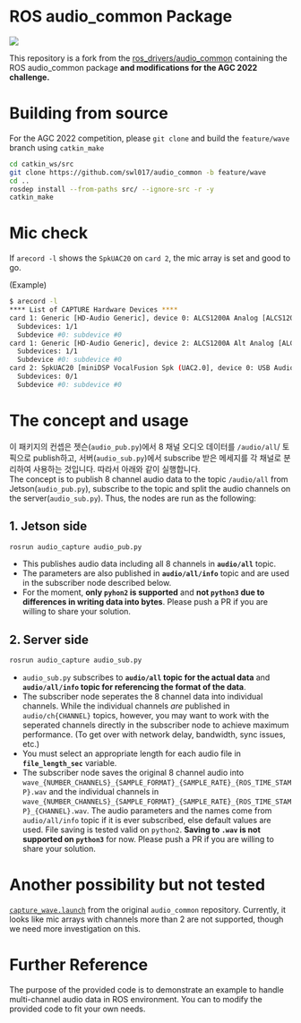 # ROS audio\_common Package
[![](https://github.com/swl017/audio_common/actions/workflows/main.yml/badge.svg?=master)](https://github.com/swl017/audio_common/actions/workflows/main.yml)

This repository is a fork from the [ros_drivers/audio_common](https://github.com/ros-drivers/audio_common) containing the ROS audio\_common package __and modifications for the AGC 2022 challenge.__


# Building from source

For the AGC 2022 competition, please `git clone` and build the `feature/wave` branch using `catkin_make`

```bash
cd catkin_ws/src
git clone https://github.com/swl017/audio_common -b feature/wave
cd ..
rosdep install --from-paths src/ --ignore-src -r -y
catkin_make
```

# Mic check
If `arecord -l` shows the `SpkUAC20` on `card 2`, the mic array is set and good to go.

(Example)
```bash
$ arecord -l
**** List of CAPTURE Hardware Devices ****
card 1: Generic [HD-Audio Generic], device 0: ALCS1200A Analog [ALCS1200A Analog]
  Subdevices: 1/1
  Subdevice #0: subdevice #0
card 1: Generic [HD-Audio Generic], device 2: ALCS1200A Alt Analog [ALCS1200A Alt Analog]
  Subdevices: 1/1
  Subdevice #0: subdevice #0
card 2: SpkUAC20 [miniDSP VocalFusion Spk (UAC2.0], device 0: USB Audio [USB Audio]
  Subdevices: 0/1
  Subdevice #0: subdevice #0
```

# The concept and usage
이 패키지의 컨셉은 젯슨(`audio_pub.py`)에서 8 채널 오디오 데이터를 `/audio/all`/ 토픽으로 publish하고, 서버(`audio_sub.py`)에서 subscribe 받은 메세지를 각 채널로 분리하여 사용하는 것입니다. 따라서 아래와 같이 실행합니다. \
The concept is to publish 8 channel audio data to the topic `/audio/all` from Jetson(`audio_pub.py`), subscribe to the topic and split the audio channels on the server(`audio_sub.py`). Thus, the nodes are run as the following:

## 1. Jetson side
```bash
rosrun audio_capture audio_pub.py
```
- This publishes audio data including all 8 channels in __`audio/all`__ topic. 
- The parameters are also published in __`audio/all/info`__ topic and are used in the subscriber node described below.
- For the moment, __only `pyhon2` is supported__ and __not `python3` due to differences in writing data into bytes__. Please push a PR if you are willing to share your solution.

## 2. Server side
```bash
rosrun audio_capture audio_sub.py
```
- `audio_sub.py` subscribes to __`audio/all` topic for the actual data__ and __`audio/all/info` topic for referencing the format of the data__.
- The subscriber node seperates the 8 channel data into individual channels. While the individual channels _are_ published in `audio/ch{CHANNEL}` topics, however, you may want to work with the seperated channels directly in the subscriber node to achieve maximum performance. (To get over with network delay, bandwidth, sync issues, etc.)
- You must select an appropriate length for each audio file in __`file_length_sec`__ variable.
- The subscriber node saves the original 8 channel audio into `wave_{NUMBER_CHANNELS}_{SAMPLE_FORMAT}_{SAMPLE_RATE}_{ROS_TIME_STAMP}.wav` and the individual channels in `wave_{NUMBER_CHANNELS}_{SAMPLE_FORMAT}_{SAMPLE_RATE}_{ROS_TIME_STAMP}_{CHANNEL}.wav`. The audio parameters and the names come from `audio/all/info` topic if it is ever subscribed, else default values are used. File saving is tested valid on `python2`. __Saving to `.wav` is not supported on `python3`__ for now. Please push a PR if you are willing to share your solution.

# Another possibility but not tested
[`capture_wave.launch`](https://github.com/swl017/audio_common/blob/feature/wave/audio_capture/launch/capture_wave.launch) from the original `audio_common` repository. Currently, it looks like mic arrays with channels more than 2 are not supported, though we need more investigation on this.


# Further Reference
The purpose of the provided code is to demonstrate an example to handle multi-channel audio data in ROS environment. You can to modify the provided code to fit your own needs.
